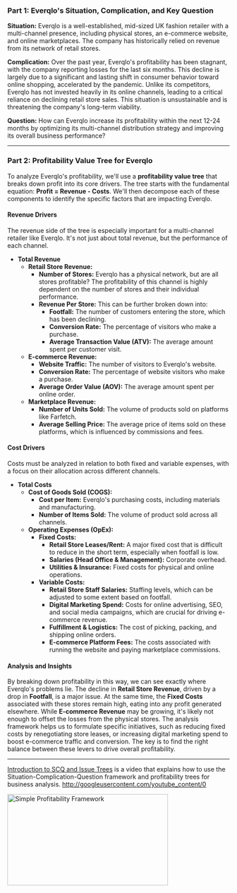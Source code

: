 ### **Part 1: Everqlo's Situation, Complication, and Key Question**

**Situation:** Everqlo is a well-established, mid-sized UK fashion retailer with a multi-channel presence, including physical stores, an e-commerce website, and online marketplaces. The company has historically relied on revenue from its network of retail stores.

**Complication:** Over the past year, Everqlo's profitability has been stagnant, with the company reporting losses for the last six months. This decline is largely due to a significant and lasting shift in consumer behavior toward online shopping, accelerated by the pandemic. Unlike its competitors, Everqlo has not invested heavily in its online channels, leading to a critical reliance on declining retail store sales. This situation is unsustainable and is threatening the company's long-term viability.

**Question:** How can Everqlo increase its profitability within the next 12-24 months by optimizing its multi-channel distribution strategy and improving its overall business performance?

---

### **Part 2: Profitability Value Tree for Everqlo**

To analyze Everqlo's profitability, we'll use a **profitability value tree** that breaks down profit into its core drivers. The tree starts with the fundamental equation: **Profit = Revenue - Costs**. We'll then decompose each of these components to identify the specific factors that are impacting Everqlo.



#### **Revenue Drivers**

The revenue side of the tree is especially important for a multi-channel retailer like Everqlo. It's not just about total revenue, but the performance of each channel.

* **Total Revenue**
    * **Retail Store Revenue:**
        * **Number of Stores:** Everqlo has a physical network, but are all stores profitable? The profitability of this channel is highly dependent on the number of stores and their individual performance.
        * **Revenue Per Store:** This can be further broken down into:
            * **Footfall:** The number of customers entering the store, which has been declining.
            * **Conversion Rate:** The percentage of visitors who make a purchase.
            * **Average Transaction Value (ATV):** The average amount spent per customer visit.
    * **E-commerce Revenue:**
        * **Website Traffic:** The number of visitors to Everqlo's website.
        * **Conversion Rate:** The percentage of website visitors who make a purchase.
        * **Average Order Value (AOV):** The average amount spent per online order.
    * **Marketplace Revenue:**
        * **Number of Units Sold:** The volume of products sold on platforms like Farfetch.
        * **Average Selling Price:** The average price of items sold on these platforms, which is influenced by commissions and fees.

#### **Cost Drivers**

Costs must be analyzed in relation to both fixed and variable expenses, with a focus on their allocation across different channels.

* **Total Costs**
    * **Cost of Goods Sold (COGS):**
        * **Cost per Item:** Everqlo's purchasing costs, including materials and manufacturing.
        * **Number of Items Sold:** The volume of product sold across all channels.
    * **Operating Expenses (OpEx):**
        * **Fixed Costs:**
            * **Retail Store Leases/Rent:** A major fixed cost that is difficult to reduce in the short term, especially when footfall is low.
            * **Salaries (Head Office & Management):** Corporate overhead.
            * **Utilities & Insurance:** Fixed costs for physical and online operations.
        * **Variable Costs:**
            * **Retail Store Staff Salaries:** Staffing levels, which can be adjusted to some extent based on footfall.
            * **Digital Marketing Spend:** Costs for online advertising, SEO, and social media campaigns, which are crucial for driving e-commerce revenue.
            * **Fulfillment & Logistics:** The cost of picking, packing, and shipping online orders.
            * **E-commerce Platform Fees:** The costs associated with running the website and paying marketplace commissions.

#### **Analysis and Insights**

By breaking down profitability in this way, we can see exactly where Everqlo's problems lie. The decline in **Retail Store Revenue**, driven by a drop in **Footfall**, is a major issue. At the same time, the **Fixed Costs** associated with these stores remain high, eating into any profit generated elsewhere. While **E-commerce Revenue** may be growing, it's likely not enough to offset the losses from the physical stores. The analysis framework helps us to formulate specific initiatives, such as reducing fixed costs by renegotiating store leases, or increasing digital marketing spend to boost e-commerce traffic and conversion. The key is to find the right balance between these levers to drive overall profitability.

***

[Introduction to SCQ and Issue Trees](https://www.youtube.com/watch?v=b9MIQaO06P4) is a video that explains how to use the Situation-Complication-Question framework and profitability trees for business analysis.
http://googleusercontent.com/youtube_content/0

<img width="364" height="207" alt="Simple Profitability Framework" src="https://github.com/user-attachments/assets/951790f8-e434-4180-83af-e70935a6fd93" />
